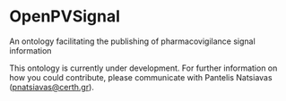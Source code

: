 # OpenPVSignal
An ontology facilitating the publishing of pharmacovigilance signal information

This ontology is currently under development. For further information on how you could contribute, please communicate with Pantelis Natsiavas (pnatsiavas@certh.gr).
